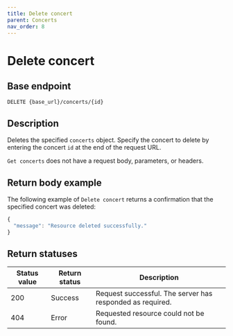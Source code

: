 ```yaml
---
title: Delete concert
parent: Concerts
nav_order: 8
---
```


# Delete concert

## Base endpoint

```shell
DELETE {base_url}/concerts/{id}
```

## Description

Deletes the specified `concerts` object. Specify the concert to delete by entering the concert `id` at the end of the request URL.

`Get concerts` does not have a request body, parameters, or headers.

## Return body example

The following example of `Delete concert` returns a confirmation that the specified concert was deleted:

```js
{
  "message": "Resource deleted successfully."
}

```

## Return statuses

| Status value | Return status | Description |
| ------------- | ----------- | ----------- |
| 200 | Success | Request successful. The server has responded as required. |
| 404 | Error | Requested resource could not be found. |
